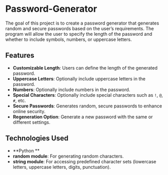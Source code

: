 # Password-Generator
The goal of this project is to create a password generator that generates random and secure passwords based on the user’s requirements. 
The program will allow the user to specify the length of the password and whether to include symbols, numbers, or uppercase letters.
## Features
- **Customizable Length**: Users can define the length of the generated password.
- **Uppercase Letters**: Optionally include uppercase letters in the password.
- **Numbers**: Optionally include numbers in the password.
- **Special Characters**: Optionally include special characters such as `!`, `@`, `#`, etc.
- **Secure Passwords**: Generates random, secure passwords to enhance online security.
- **Regeneration Option**: Generate a new password with the same or different settings.
## Technologies Used
- **Python **
- **random module**: For generating random characters.
- **string module**: For accessing predefined character sets (lowercase letters, uppercase letters, digits, punctuation).
